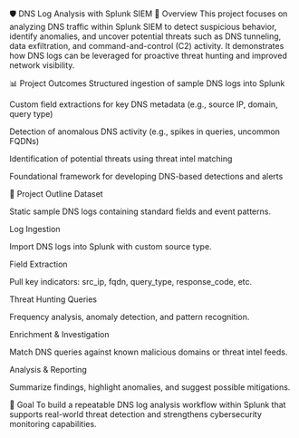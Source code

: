 
🛡️ DNS Log Analysis with Splunk SIEM
📘 Overview
This project focuses on analyzing DNS traffic within Splunk SIEM to detect suspicious behavior, identify anomalies, and uncover potential threats such as DNS tunneling, data exfiltration, and command-and-control (C2) activity. It demonstrates how DNS logs can be leveraged for proactive threat hunting and improved network visibility.

📊 Project Outcomes
Structured ingestion of sample DNS logs into Splunk


Custom field extractions for key DNS metadata (e.g., source IP, domain, query type)


Detection of anomalous DNS activity (e.g., spikes in queries, uncommon FQDNs)


Identification of potential threats using threat intel matching


Foundational framework for developing DNS-based detections and alerts



🧠 Project Outline
Dataset


Static sample DNS logs containing standard fields and event patterns.


Log Ingestion


Import DNS logs into Splunk with custom source type.


Field Extraction


Pull key indicators: src_ip, fqdn, query_type, response_code, etc.


Threat Hunting Queries


Frequency analysis, anomaly detection, and pattern recognition.


Enrichment & Investigation


Match DNS queries against known malicious domains or threat intel feeds.


Analysis & Reporting


Summarize findings, highlight anomalies, and suggest possible mitigations.



🎯 Goal
To build a repeatable DNS log analysis workflow within Splunk that supports real-world threat detection and strengthens cybersecurity monitoring capabilities.
